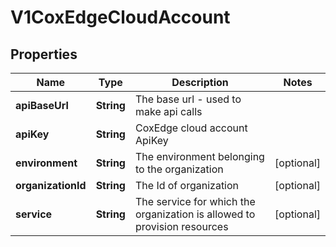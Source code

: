 # V1CoxEdgeCloudAccount

## Properties
Name | Type | Description | Notes
------------ | ------------- | ------------- | -------------
**apiBaseUrl** | **String** | The base url - used to make api calls | 
**apiKey** | **String** | CoxEdge cloud account ApiKey | 
**environment** | **String** | The environment belonging to the organization |  [optional]
**organizationId** | **String** | The Id of organization |  [optional]
**service** | **String** | The service for which the organization is allowed to provision resources |  [optional]
